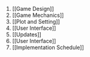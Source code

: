 1. [[Game Design]]
2. [[Game Mechanics]]
3. [[Plot and Setting]]
4. [[User Interface]]
5. [[Updates]]
6. [[User Interface]]
7. [[Implementation Schedule]]